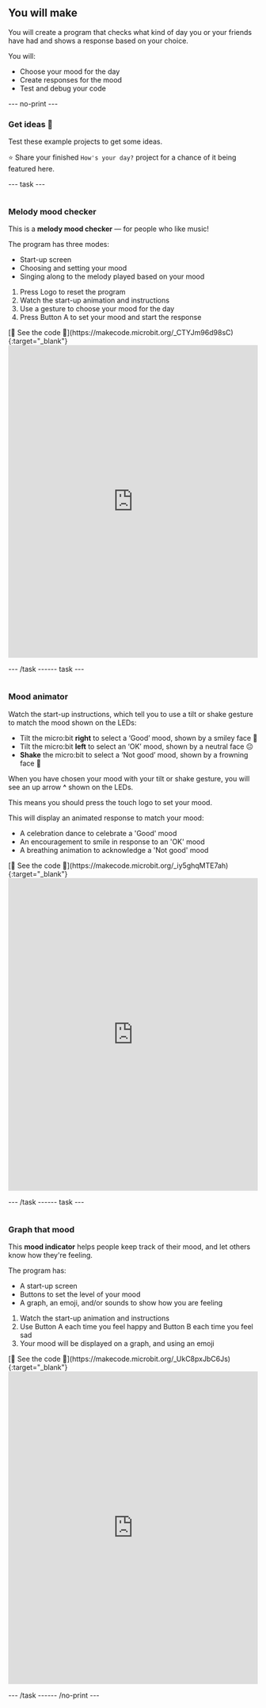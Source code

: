 ## You will make

You will create a program that checks what kind of day you or your friends have had and shows a response based on your choice.

You will:

- Choose your mood for the day
- Create responses for the mood
- Test and debug your code

\--- no-print ---

### Get ideas 💭

Test these example projects to get some ideas.

⭐ Share your finished `How's your day?` project for a chance of it being featured here.

\--- task ---

<div style="display: flex; flex-wrap: wrap">
<div style="flex-basis: 200px; flex-grow: 1">  

### Melody mood checker

This is a **melody mood checker** — for people who like music!

The program has three modes:

- Start-up screen
- Choosing and setting your mood
- Singing along to the melody played based on your mood

1. Press Logo to reset the program
2. Watch the start-up animation and instructions
3. Use a gesture to choose your mood for the day
4. Press Button A to set your mood and start the response

</div>
<div>
[👀 See the code 👀](https://makecode.microbit.org/_CTYJm96d98sC){:target="_blank"}
<div style="position:relative;height:0;padding-bottom:125%;overflow:hidden;"><iframe style="position:absolute;top:0;left:0;width:100%;height:100%;" src="https://makecode.microbit.org/---run?id=_CTYJm96d98sC" allowfullscreen="allowfullscreen" sandbox="allow-popups allow-forms allow-scripts allow-same-origin" frameborder="0"></iframe></div>

</div>

\--- /task ---

\--- task ---

<div style="display: flex; flex-wrap: wrap">
<div style="flex-basis: 200px; flex-grow: 1">  

### Mood animator

Watch the start-up instructions, which tell you to use a tilt or shake gesture to match the mood shown on the LEDs:

- Tilt the micro:bit **right** to select a ‘Good’ mood, shown by a smiley face 🙂
- Tilt the micro:bit **left** to select an ‘OK’ mood, shown by a neutral face 😐
- **Shake** the micro:bit to select a ‘Not good’ mood, shown by a frowning face 🙁

When you have chosen your mood with your tilt or shake gesture, you will see an up arrow **^** shown on the LEDs.

This means you should press the touch logo to set your mood.

This will display an animated response to match your mood:

- A celebration dance to celebrate a 'Good' mood
- An encouragement to smile in response to an 'OK' mood
- A breathing animation to acknowledge a 'Not good' mood

</div>
<div>
[👀 See the code 👀](https://makecode.microbit.org/_iy5ghqMTE7ah){:target="_blank"}
<div style="position:relative;height:0;padding-bottom:125%;overflow:hidden;"><iframe style="position:absolute;top:0;left:0;width:100%;height:100%;" src="https://makecode.microbit.org/---run?id=_iy5ghqMTE7ah" allowfullscreen="allowfullscreen" sandbox="allow-popups allow-forms allow-scripts allow-same-origin" frameborder="0"></iframe></div>
</div>

\--- /task ---

\--- task ---

<div style="display: flex; flex-wrap: wrap">
<div style="flex-basis: 200px; flex-grow: 1">  

### Graph that mood

This **mood indicator** helps people keep track of their mood, and let others know how they're feeling.

The program has:

- A start-up screen
- Buttons to set the level of your mood
- A graph, an emoji, and/or sounds to show how you are feeling

1. Watch the start-up animation and instructions
2. Use Button A each time you feel happy and Button B each time you feel sad
3. Your mood will be displayed on a graph, and using an emoji

</div>
<div>
[👀 See the code 👀](https://makecode.microbit.org/_UkC8pxJbC6Js){:target="_blank"}
<div style="position:relative;height:0;padding-bottom:125%;overflow:hidden;"><iframe style="position:absolute;top:0;left:0;width:100%;height:100%;" src="https://makecode.microbit.org/---run?id=_UkC8pxJbC6Js" allowfullscreen="allowfullscreen" sandbox="allow-popups allow-forms allow-scripts allow-same-origin" frameborder="0"></iframe></div>

</div>

\--- /task ---

\--- /no-print ---
